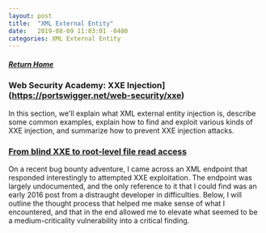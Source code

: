 ```yaml
---
layout: post
title:  "XML External Entity"
date:   2019-08-09 11:03:01 -0400
categories: XML External Entity
---
```

##### [Return Home](https://thegetch.github.io/penetration/testing/resources/2019/08/09/Home/)

### Web Security Academy: XXE Injection](https://portswigger.net/web-security/xxe)

In this section, we'll explain what XML external entity injection is, describe some common examples, explain how to find and exploit various kinds of XXE injection, and summarize how to prevent XXE injection attacks.

### [From blind XXE to root-level file read access](https://www.honoki.net/2018/12/from-blind-xxe-to-root-level-file-read-access/)

On a recent bug bounty adventure, I came across an XML endpoint that responded interestingly to attempted XXE exploitation. The endpoint was largely undocumented, and the only reference to it that I could find was an early 2016 post from a distraught developer in difficulties.
Below, I will outline the thought process that helped me make sense of what I encountered, and that in the end allowed me to elevate what seemed to be a medium-criticality vulnerability into a critical finding.
